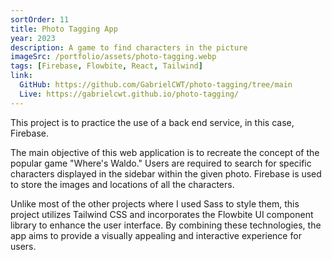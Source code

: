 ```yaml
---
sortOrder: 11
title: Photo Tagging App
year: 2023
description: A game to find characters in the picture
imageSrc: /portfolio/assets/photo-tagging.webp
tags: [Firebase, Flowbite, React, Tailwind]
link:
  GitHub: https://github.com/GabrielCWT/photo-tagging/tree/main
  Live: https://gabrielcwt.github.io/photo-tagging/
---
```


This project is to practice the use of a back end service, in this case, Firebase.

The main objective of this web application is to recreate the concept of the popular game "Where's Waldo." Users are required to search for specific characters displayed in the sidebar within the given photo. Firebase is used to store the images and locations of all the characters.

Unlike most of the other projects where I used Sass to style them, this project utilizes Tailwind CSS and incorporates the Flowbite UI component library to enhance the user interface. By combining these technologies, the app aims to provide a visually appealing and interactive experience for users.

